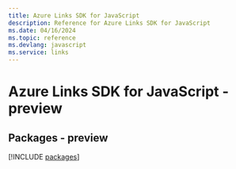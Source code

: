 ```yaml
---
title: Azure Links SDK for JavaScript
description: Reference for Azure Links SDK for JavaScript
ms.date: 04/16/2024
ms.topic: reference
ms.devlang: javascript
ms.service: links
---
```

# Azure Links SDK for JavaScript - preview
## Packages - preview
[!INCLUDE [packages](links-index.md)]